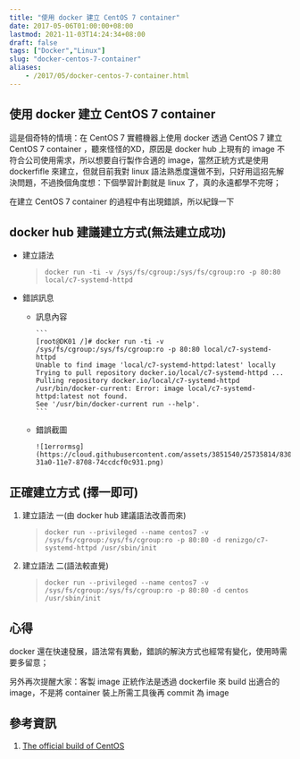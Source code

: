 ```yaml
---
title: "使用 docker 建立 CentOS 7 container"
date: 2017-05-06T01:00:00+08:00
lastmod: 2021-11-03T14:24:34+08:00
draft: false
tags: ["Docker","Linux"]
slug: "docker-centos-7-container"
aliases:
    - /2017/05/docker-centos-7-container.html
---
```

## 使用 docker 建立 CentOS 7 container

這是個奇特的情境：在 CentOS 7 實體機器上使用 docker 透過 CentOS 7 建立 CentOS 7 container ，聽來怪怪的XD，原因是 docker hub 上現有的 image 不符合公司使用需求，所以想要自行製作合適的 image，當然正統方式是使用 dockerfifle 來建立，但就目前我對 linux 語法熟悉度還做不到，只好用這招先解決問題，不過換個角度想：下個學習計劃就是 linux 了，真的永遠都學不完呀；

在建立 CentOS 7 container 的過程中有出現錯誤，所以紀錄一下

## docker hub 建議建立方式(無法建立成功)

* 建立語法

    > `docker run -ti -v /sys/fs/cgroup:/sys/fs/cgroup:ro -p 80:80 local/c7-systemd-httpd`

* 錯誤訊息

  * 訊息內容

        ```
        [root@DK01 /]# docker run -ti -v /sys/fs/cgroup:/sys/fs/cgroup:ro -p 80:80 local/c7-systemd-httpd
        Unable to find image 'local/c7-systemd-httpd:latest' locally
        Trying to pull repository docker.io/local/c7-systemd-httpd ... 
        Pulling repository docker.io/local/c7-systemd-httpd
        /usr/bin/docker-current: Error: image local/c7-systemd-httpd:latest not found.
        See '/usr/bin/docker-current run --help'.
        ```
  * 錯誤截圖

        ![1errormsg](https://cloud.githubusercontent.com/assets/3851540/25735814/830191b6-31a0-11e7-8708-74ccdcf0c931.png)

## 正確建立方式 (擇一即可)

1. 建立語法 一(由 docker hub 建議語法改善而來)

    > `docker run --privileged --name centos7 -v /sys/fs/cgroup:/sys/fs/cgroup:ro -p 80:80 -d renizgo/c7-systemd-httpd /usr/sbin/init`

2. 建立語法 二(語法較直覺)

    > `docker run --privileged --name centos7 -v /sys/fs/cgroup:/sys/fs/cgroup:ro -p 80:80 -d centos /usr/sbin/init`

## 心得

docker 還在快速發展，語法常有異動，錯誤的解決方式也經常有變化，使用時需要多留意；

另外再次提醒大家：客製 image 正統作法是透過 dockerfile 來 build 出適合的 image，不是將 container 裝上所需工具後再 commit 為 image

## 參考資訊

1. [The official build of CentOS](https://hub.docker.com/_/centos/)
